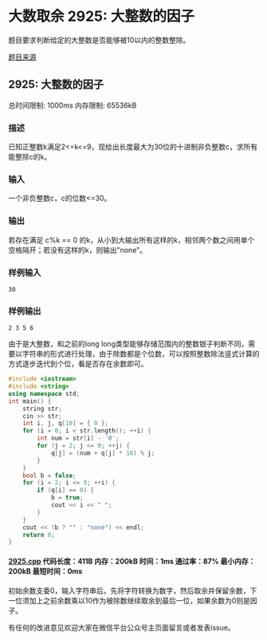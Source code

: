# 大数取余 2925: 大整数的因子

题目要求判断给定的大整数是否能够被10以内的整数整除。

[题目来源](http://bailian.openjudge.cn/practice/2925/)

## 2925: 大整数的因子

总时间限制: 1000ms    内存限制: 65536kB

### 描述

已知正整数k满足2<=k<=9，现给出长度最大为30位的十进制非负整数c，求所有能整除c的k。

### 输入

一个非负整数c，c的位数<=30。

### 输出

若存在满足 c%k == 0 的k，从小到大输出所有这样的k，相邻两个数之间用单个空格隔开；若没有这样的k，则输出"none"。

### 样例输入
```
30
```
### 样例输出
```
2 3 5 6 
```
由于是大整数，和之前的long long类型能够存储范围内的整数银子判断不同，需要以字符串的形式进行处理，由于除数都是个位数，可以按照整数除法竖式计算的方式逐步迭代到个位，看是否存在余数即可。
```cpp
#include <iostream>
#include <string>
using namespace std;
int main() {
	string str;
	cin >> str;
	int i, j, q[10] = { 0 };
	for (i = 0; i < str.length(); ++i) {
		int num = str[i] - '0';
		for (j = 2; j <= 9; ++j) {
			q[j] = (num + q[j] * 10) % j;
		}
	}
	bool b = false;
	for (i = 2; i <= 9; ++i) {
		if (q[i] == 0) {
			b = true;
			cout << i << " ";
		}
	}
	cout << (b ? "" : "none") << endl;
	return 0;
}
```
#### [2925.cpp](/Code/2900-2999/2925.cpp) 代码长度：411B 内存：200kB 时间：1ms 通过率：87% 最小内存：200kB  最短时间：0ms

初始余数支委0，输入字符串后，先将字符转换为数字，然后取余并保留余数，下一位须加上之前余数乘以10作为被除数继续取余到最后一位，如果余数为0则是因子。

有任何的改进意见欢迎大家在微信平台公众号主页面留言或者发表issue。
